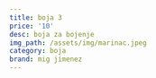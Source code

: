 ```yaml
---
title: boja 3
price: '10'
desc: boja za bojenje
img_path: /assets/img/marinac.jpeg
category: boja
brand: mig jimenez
---
```



